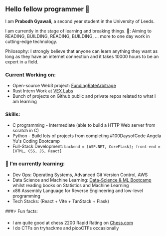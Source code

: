 ## Hello fellow programmer 👋

I am **Prabodh Gyawali**, a second year student in the University of Leeds.

I am currently in the stage of learning and breaking things. 
🎯: Aiming to READING, BUILDING, READING, BUILDING, ... more to one day work in cutting-edge technology.

Philosophy: I strongly believe that anyone can learn anything they want as long as they have an internet connection and it takes 10000 hours to be an expert in a field.

### Current Working on:
- Open-source Web3 project: [FundingRateArbitrage](https://github.com/50shadesofgwei/SynthetixFundingRateArbitrage)
- Rust Intern Work at [VEX Labs](https://github.com/vex-labs)
- Bunch of projects on Github public and private repos related to what I am learning

### Skills:
- C programming - Intermediate (able to build a HTTP Web server from scratch in C)
- Python - Build lots of projects from completing #100DaysofCode Angela Yu's Coding Bootcamp
- Full-Stack Development: `backend = [ASP.NET, CoreFlask]; front-end = [HTML, CSS, JS, React]`  

### 🌱 I’m currently learning:
- Dev Ops: Operating Systems, Advanced Git Version Control, AWS
- Data Science and Machine Learning: [Data-Science & ML Bootcamp](https://udemy.com/course/python-data-science-machine-learning-bootcamp) whilst reading books on Statistics and Machine Learning 
- x86 Assembly Language for Reverse Engineering and low-level programming
- Tech Stacks: (React + Vite + TanStack + Flask)

###⚡ Fun facts: 
- I am quite good at chess 2200 Rapid Rating on [Chess.com](https://www.chess.com/member/prab76)
- I do CTFs on tryhackme and picoCTFs occasionally
